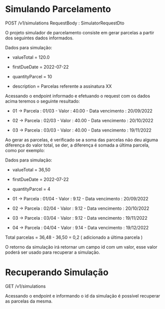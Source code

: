 # Simulando Parcelamento

POST /v1/simulations
RequestBody : SimulatorRequestDto

O projeto simulador de parcelamento consiste em gerar parcelas a partir dos seguintes dados informados.

Dados para simulação:
- valueTotal = 120.0

- firstDueDate = 2022-07-22

- quantityParcel = 10

- description = Parcelas referente a assinatura XX

Acessando o endpoint informado e efetuando o request com os dados acima teremos o seguinte resultado:

- 01 -> Parcela : 01/03 - Valor : 40.00 - Data vencimento : 20/09/2022 

- 02 -> Parcela : 02/03 - Valor : 40.00 - Data vencimento : 20/10/2022 

- 03 -> Parcela : 03/03 - Valor : 40.00 - Data vencimento : 19/11/2022 

Ao gerar as parcelas, é verificado se a soma das parcelas não deu alguma diferença do valor total, se der, a diferença é
somada a última parcela, como por exemplo:

Dados para simulação:
- valueTotal = 36,50 

- firstDueDate = 2022-07-22

- quantityParcel = 4


- 01 -> Parcela : 01/04 - Valor : 9.12 - Data vencimento : 20/09/2022

- 02 -> Parcela : 02/04 - Valor : 9.12 - Data vencimento : 20/10/2022

- 03 -> Parcela : 03/04 - Valor : 9.12 - Data vencimento : 19/11/2022

- 04 -> Parcela : 04/04 - Valor : 9.14 - Data vencimento : 19/12/2022

Total parcelas = 36,48 - 36,50 = 0,2 ( adicionado a última parcela )

O retorno da simulação irá retornar um campo id com um valor, esse valor poderá ser usado para recuperar a simulação.

# Recuperando Simulação

GET /v1/simulations

Acessando o endpoint e informando o id da simulação é possível recuperar as parcelas da mesma.
